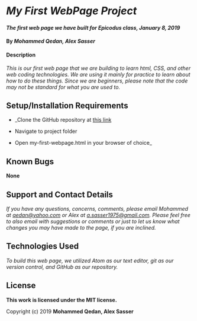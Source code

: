 # _My First WebPage Project_

#### _The first web page we have built for Epicodus class, January 8, 2019_

#### By _**Mohammed Qedan, Alex Sasser**_

#### Description

_This is our first web page that we are building to learn html, CSS, and other web coding technologies.  We are using it mainly for practice to learn about how to do these things.  Since we are beginners, please note that the code may not be standard for what you are used to._

## Setup/Installation Requirements

* _Clone the GitHub repository at [this link](https://github.com/mohammedqedan/my-first-webpage.git)

* Navigate to project folder

* Open my-first-webpage.html in your browser of choice_

## Known Bugs

**None**

## Support and Contact Details

_If you have any questions, concerns, comments, please email Mohammed at qedan@yahoo.com or Alex at a.sasser1975@gmail.com.  Please feel free to also email with suggestions or comments or just to let us know what changes you may have made to the page, if you are inclined._

## Technologies Used

_To build this web page, we utilized Atom as our text editor, git as our version control, and GitHub as our repository._

## License

**This work is licensed under the MIT license.**

Copyright (c) 2019 **Mohammed Qedan, Alex Sasser**
